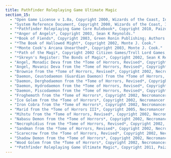 ```yaml
---
title: Pathfinder Roleplaying Game Ultimate Magic
section_15:
  - "Open Game License v 1.0a, Copyright 2000, Wizards of the Coast, Inc."
  - "System Reference Document, Copyright 2000, Wizards of the Coast, Inc.; Authors: Jonathan Tweet, Monte Cook, Skip Williams, based on material by E. Gary Gygax and Dave Arneson."
  - "*Pathfinder Roleplaying Game Core Rulebook*, Copyright 2010, Paizo Publishing, LLC; Author: Jason Bulmahn, based on material by Jonathan Tweet, Monte Cook, and Skip Williams."
  - "*Anger of Angels*, Copyright 2003, Sean K Reynolds."
  - "*Book of Fiends*, Copyright 2003, Green Ronin Publishing; Authors: Aaron Loeb, Erik Mona, Chris Pramas, Robert J. Schwalb."
  - "*The Book of Hallowed Might*, Copyright 2002, Monte J. Cook."
  - "*Monte Cook's Arcana Unearthed*, Copyright 2003, Monte J. Cook."
  - "*Path of the Magi*, Copyright 2002 Citizen Games/Troll Lord Games; Authors: Mike McArtor, W. Jason Peck, Jeff Quick, and Sean K Reynolds."
  - "*Skreyn's Register: The Bonds of Magic*, Copyright 2002, Sean K Reynolds."
  - "Angel, Monadic Deva from the *Tome of Horrors, Revised*, Copyright 2002, Necromancer Games, Inc.; Author: Scott Greene, based on original material by E. Gary Gygax."
  - "Angel, Movanic Deva from the *Tome of Horrors, Revised*, Copyright 2002, Necromancer Games, Inc.; Author: Scott Greene, based on original material by E. Gary Gygax."
  - "Brownie from the *Tome of Horrors, Revised*, Copyright 2002, Necromancer Games, Inc.; Author: Scott Greene, based on original material by E. Gary Gygax."
  - "Daemon, Ceustodaemon (Guardian Daemon) from the *Tome of Horrors, Revised*, Copyright 2002, Necromancer Games, Inc.; Author: Scott Greene, based on original material by E. Gary Gygax."
  - "Daemon, Derghodaemon from the *Tome of Horrors, Revised*, Copyright 2002, Necromancer Games, Inc.; Author: Scott Greene, based on original material by E. Gary Gygax."
  - "Daemon, Hydrodaemon from the *Tome of Horrors, Revised*, Copyright 2002, Necromancer Games, Inc.; Author: Scott Greene, based on original material by E. Gary Gygax."
  - "Daemon, Piscodaemon from the *Tome of Horrors, Revised*, Copyright 2002, Necromancer Games, Inc.; Author: Scott Greene, based on original material by E. Gary Gygax."
  - "Froghemoth from the *Tome of Horrors*, Copyright 2002, Necromancer Games, Inc.; Author: Scott Greene, based on original material by E. Gary Gygax."
  - "Ice Golem from the *Tome of Horrors*, Copyright 2002, Necromancer Games, Inc.; Author: Scott Greene."
  - "Iron Cobra from the *Tome of Horrors*, Copyright 2002, Necromancer Games, Inc.; Author: Scott Greene, based on original material by Philip Masters."
  - "Marid from the *Tome of Horrors III*, Copyright 2005, Necromancer Games, Inc.; Author: Scott Greene."
  - "Mihstu from the *Tome of Horrors, Revised*, Copyright 2002, Necromancer Games, Inc.; Author: Scott Greene, based on original material by E. Gary Gygax."
  - "Nabasu Demon from the *Tome of Horrors*, Copyright 2002, Necromancer Games, Inc.; Author: Scott Greene, based on original material by E. Gary Gygax."
  - "Necrophidius from the *Tome of Horrors, Revised*, Copyright 2002, Necromancer Games, Inc.; Author: Scott Greene, based on original material by Simon Tillbrook."
  - "Sandman from the *Tome of Horrors, Revised*, Copyright 2002, Necromancer Games, Inc.; Author: Scott Greene, based on original material by Roger Musson."
  - "Scarecrow from the *Tome of Horrors, Revised*, Copyright 2002, Necromancer Games, Inc.; Author: Scott Greene, based on original material by Roger Musson."
  - "Shadow Demon from the *Tome of Horrors*, Copyright 2002, Necromancer Games, Inc.; Author: Scott Greene, based on original material by Neville White."
  - "Wood Golem from the *Tome of Horrors*, Copyright 2002, Necromancer Games, Inc.; Authors: Scott Greene and Patrick Lawinger."
  - "*Pathfinder Roleplaying Game Ultimate Magic*, Copyright 2011, Paizo Publishing, LLC; Authors: Jason Bulmahn, Tim Hitchcock, Colin McComb, Rob McCreary, Jason Nelson, Stephen Radney-MacFarland, Sean K Reynolds, Owen K.C. Stephens, and Russ Taylor."
---
```

